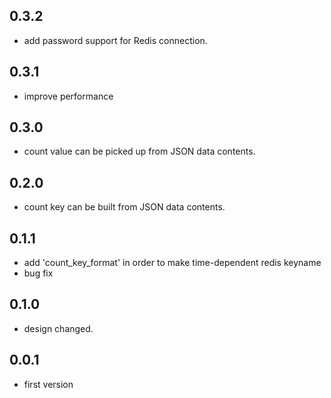 ## 0.3.2
* add password support for Redis connection.

## 0.3.1
* improve performance

## 0.3.0
* count value can be picked up from JSON data contents.

## 0.2.0
* count key can be built from JSON data contents.

## 0.1.1
* add 'count_key_format' in order to make time-dependent redis keyname
* bug fix

## 0.1.0
* design changed.

## 0.0.1
* first version
